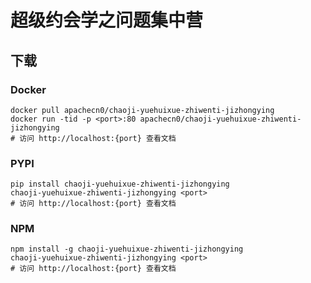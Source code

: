 # 超级约会学之问题集中营

## 下载

### Docker

```
docker pull apachecn0/chaoji-yuehuixue-zhiwenti-jizhongying
docker run -tid -p <port>:80 apachecn0/chaoji-yuehuixue-zhiwenti-jizhongying
# 访问 http://localhost:{port} 查看文档
```

### PYPI

```
pip install chaoji-yuehuixue-zhiwenti-jizhongying
chaoji-yuehuixue-zhiwenti-jizhongying <port>
# 访问 http://localhost:{port} 查看文档
```

### NPM

```
npm install -g chaoji-yuehuixue-zhiwenti-jizhongying
chaoji-yuehuixue-zhiwenti-jizhongying <port>
# 访问 http://localhost:{port} 查看文档
```